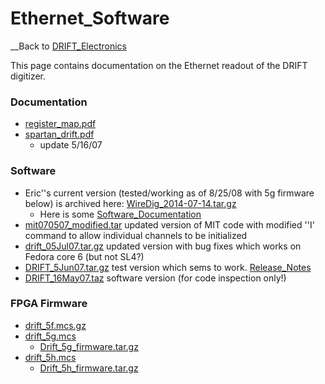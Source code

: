 # Ethernet_Software
__Back to [DRIFT_Electronics](DRIFT_Electronics.md)

This page contains documentation on the Ethernet readout
of the DRIFT digitizer.

### Documentation

 * [register_map.pdf](http://joule.bu.edu/~hazen/DRIFT/register_map.pdf)
 * [spartan_drift.pdf](http://joule.bu.edu/~hazen/DRIFT/spartan_drift.pdf)
   * update 5/16/07

### Software

 * Eric''s current version (tested/working as of 8/25/08 with 5g firmware below) is archived here: [WireDig_2014-07-14.tar.gz](http://ohm.bu.edu/~hazen/DRIFT/WireDig_2014-07-14.tar.gz)
   * Here is some [Software_Documentation](Software_Documentation.md)
 * [mit070507_modified.tar](http://joule.bu.edu/~hazen/DRIFT/mit070507_modified.tar)
  updated version of MIT code with modified ''I' command to allow
  individual channels to be initialized
 * [drift_05Jul07.tar.gz](http://joule.bu.edu/~hazen/DRIFT/drift_05Jul07.tar.gz)
  updated version with bug fixes which works on Fedora core 6 (but not SL4?)
 * [DRIFT_5Jun07.tar.gz](http://joule.bu.edu/~hazen/DRIFT/DRIFT_5Jun07.tar.gz)
  test version which sems to work.  [Release_Notes](Release_Notes.md)
 * [DRIFT_16May07.taz](http://joule.bu.edu/~hazen/DRIFT/DRIFT_16May07.taz)
  software version (for code inspection only!)

### FPGA Firmware

 * [drift_5f.mcs.gz](http://joule.bu.edu/~hazen/DRIFT/drift_5f.mcs.gz)
 * [drift_5g.mcs](http://joule.bu.edu/~hazen/DRIFT/drift_5g.mcs)
   * [Drift_5g_firmware.tar.gz](http://joule.bu.edu/~hazen/DRIFT/Drift_5g_firmware.tar.gz)
 * [drift_5h.mcs](http://joule.bu.edu/~hazen/DRIFT/drift_5h.mcs)
   * [Drift_5h_firmware.tar.gz](http://joule.bu.edu/~hazen/DRIFT/Drift_5h_firmware.tar.gz)

